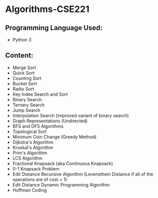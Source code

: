 # Algorithms-CSE221

## Programming Language Used:
 - Python 3

## Content:
- Merge Sort 
- Quick Sort
- Counting Sort 
- Bucket Sort
- Radix Sort
- Key Index Search and Sort
- Binary Search
- Ternary Search
- Jump Search
- Interpolation Search (improved variant of binary search)
- Graph Representations (Undirected)
- BFS and DFS Algorithms
- Topological Sort
- Minimum Coin Change (Greedy Method)
- Dijkstra's Algorithm
- Kruskal's Algorithm
- Prim's Algorithm
- LCS Algorithm
- Fractional Knapsack (aka Continuous Knapsack)
- 0-1 Knapsack Problem
- Edit Distance Recursive Algorithm (Levensthein Distance if all of the operations are of cost = 1) 
- Edit Distance Dynamic Programming Algorithm 
- Huffman Coding
